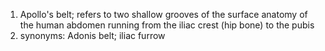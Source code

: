 1. Apollo's belt; refers to two shallow grooves of the surface anatomy of the human abdomen running from the iliac crest (hip bone) to the pubis
2. synonyms: Adonis belt; iliac furrow